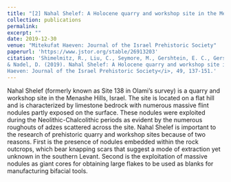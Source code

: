 ```yaml
---
title: "[2] Nahal Shelef: A Holocene quarry and workshop site in the Menashe Hills, Israel"
collection: publications
permalink:
excerpt: ""
date: 2019-12-30
venue: "Mitekufat Haeven: Journal of the Israel Prehistoric Society"
paperurl: 'https://www.jstor.org/stable/26913203'
citation: 'Shimelmitz, R., Liu, C., Seymore, M., Gershtein, E. C., Gershtein, K. C., Katina, A., Shtober-Zisu, N.,
& Nadel, D. (2019). Nahal Shelef: A Holocene quarry and workshop site in the Menashe Hills, Israel. <i>Mitekufat
Haeven: Journal of the Israel Prehistoric Society</i>, 49, 137-151.'
---
```


Nahal Shelef (formerly known as Site 138 in Olami’s survey) is a quarry and workshop site in the Menashe Hills, Israel. The site is located on a flat hill and is characterized by limestone bedrock with numerous massive flint nodules partly exposed on the surface. These nodules were exploited during the Neolithic-Chalcolithic periods as evident by the numerous roughouts of adzes scattered across the site. Nahal Shelef is important to the research of prehistoric quarry and workshop sites because of two reasons. First is the presence of nodules embedded within the rock outcrops, which bear knapping scars that suggest a mode of extraction yet unknown in the southern Levant. Second is the exploitation of massive nodules as giant cores for obtaining large flakes to be used as blanks for manufacturing bifacial tools. 